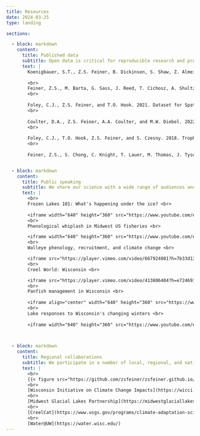 ```yaml
---
title: Resources
date: 2024-03-25
type: landing

sections:

  - block: markdown
    content:
      title: Published data
      subtitle: Open data is critical for reproducible research and promoting scientific collaboration.  We have published many large fisheries datasets from the Great Lakes and inland temperate lakes.
      text: |
        Koenigbauer, S.T., Z.S. Feiner, B. Dickinson, S. Shaw, Z. Almeida, M. DuFour, A. Gatch, C. Schraidt, and T.O. Hook. 2024. Data for: Egg size scales negatively with system size in a periodic fish species. Purdue University Research Repository. doi:10.4231/A420-R024. https://purr.purdue.edu/publications/4488/1. <br>
        
        <br>
        Feiner, Z.S., M. Barta, G. Sass, J. Reed, T. Cichosz, A. Shultz, and M. Luehring. 2023. Walleye spawning, ice phenology, and covariate data for Upper Midwestern Lakes: 1939-2019. Environmental Data Initiative. https://doi.org/10.6073/pasta/f7a55f08dfe2a9514067e5c633313ef4.
        <br>
        
        Foley, C.J., Z.S. Feiner, and T.O. Hook. 2021. Dataset for Spatial Patterns in Dry Weight of Nearshore Lake Michigan Prey Fishes. Purdue University Research Repository. doi:10.4231/5R2C-EN42. https://purr.purdue.edu/publications/3854/1.
        <br>
        
        Coulter, D.A., Z.S. Feiner, A.A. Coulter, and M.W. Diebel. 2022. Current and Predicted Future Environmental Conditions for 38 Wisconsin, USA rivers. ver 1. NRM Departmental Data Sets. 5. https://openprairie.sdstate.edu/nrm_datasets/5.
        <br>
        
        Foley, C.J., T.O. Hook, Z.S. Feiner, and S. Czesny. 2018. Trophic indicator data for fishes collected from nearshore Lake Michigan in 2010. Purdue University Research Repository. doi:10.4231/R7DJ5CW0. https://purr.purdue.edu/publications/3051/1.
        <br>
        
        Feiner, Z.S., S. Chong, C. Knight, T. Lauer, M. Thomas, J. Tyson, and T.O. Hook. 2015. Rapidly shifting maturation schedules following reduced commercial harvest in a freshwater ﬁsh. Version 2.0. Purdue University Research Repository. doi:10.4231/R7V69GJV. https://purr.purdue.edu/publications/1709/2.


  - block: markdown
    content:
      title: Public speaking
      subtitle: We share our science with a wide range of audiences and settings.  Find a few recorded talks on everything from creel surveys to climate change below.  If you're interested in someone giving a talk to your group, please get in touch!
      text: |
        <br>
        Frozen Lakes 101: What's happening under the ice? <br>
        
        <iframe width="640" height="360" src="https://www.youtube.com/embed/uMO0dYROWjo" title="&quot;Frozen Lakes&quot; 101: What&#39;s Under the Ice?" frameborder="0" allow="accelerometer; autoplay; clipboard-write; encrypted-media; gyroscope; picture-in-picture; web-share" referrerpolicy="strict-origin-when-cross-origin" allowfullscreen></iframe>
        <br>
        Phenological whiplash in Midwest US fisheries <br>

        <iframe width="640" height="360" src="https://www.youtube.com/embed/qG0MBgxfIug" title="Phenological whiplash in Midwest US fisheries" frameborder="0" allow="accelerometer; autoplay; clipboard-write; encrypted-media; gyroscope; picture-in-picture; web-share" referrerpolicy="strict-origin-when-cross-origin" allowfullscreen></iframe>
        <br>
        Walleye phenology, recruitment, and climate change <br>

        <iframe src="https://player.vimeo.com/video/667924081?h=7b33d13570" width="640" height="360" frameborder="0" allow="autoplay; fullscreen; picture-in-picture" allowfullscreen></iframe>
        <br>
        Creel World: Wisconsin <br>

        <iframe src="https://player.vimeo.com/video/413806404?h=e724691381" width="640" height="360" frameborder="0" allow="autoplay; fullscreen; picture-in-picture" allowfullscreen></iframe>
        <br>
        Panfish management in Wisconsin <br>
        
        <iframe align="center" width="640" height="360" src="https://www.youtube.com/embed/mqXlEtDyzto" title="Panfish management in Wisconsin – Off the Record Podcast Ep. 14" frameborder="0" allow="accelerometer; autoplay; clipboard-write; encrypted-media; gyroscope; picture-in-picture; web-share" referrerpolicy="strict-origin-when-cross-origin" allowfullscreen></iframe> 
        <br>
        Lake responses to Wisconsin's changing winters <br>
        
        <iframe width="640" height="360" src="https://www.youtube.com/embed/h_ng6T18Ghc" title="December 7, 2023 - Quarterly Meeting - Lake Reponses to Wisconsin&#39;s Changing Winters" frameborder="0" allow="accelerometer; autoplay; clipboard-write; encrypted-media; gyroscope; picture-in-picture; web-share" referrerpolicy="strict-origin-when-cross-origin" allowfullscreen></iframe>

        

  - block: markdown
    content:
      title: Regional collaborations
      subtitle: We participate in a number of local, regional, and national collaborations to share data and improve management of our aquatic resources. Check them out below!
      text: |
        <br> 
        {{< figure src="https://github.com/zsfeiner/zsfeiner.github.io/blob/main/assets/media/WICCILogo.jpg" title="" link="https://wicci.wisc.edu/fisheries-working-group" alt="WICCI logo" >}}
        <br>
        [Wisconsin Initiative on Climate Change Impacts](https://wicci.wisc.edu/fisheries-working-group/) 
        <br>
        [Midwest Glacial Lakes Partnership](https://midwestglaciallakes.org/) 
        <br>
        [CreelCat](https://www.usgs.gov/programs/climate-adaptation-science-centers/science/us-inland-creel-and-angler-survey-catalog) 
        <br>
        [Water@UW](https://water.wisc.edu/)
---
```

